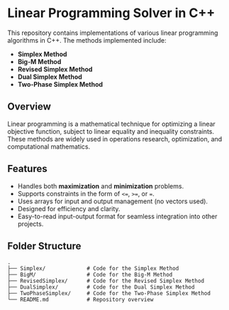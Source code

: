# Linear Programming Solver in C++

This repository contains implementations of various linear programming algorithms in C++. The methods implemented include:

- **Simplex Method**
- **Big-M Method**
- **Revised Simplex Method**
- **Dual Simplex Method**
- **Two-Phase Simplex Method**

## Overview

Linear programming is a mathematical technique for optimizing a linear objective function, subject to linear equality and inequality constraints. These methods are widely used in operations research, optimization, and computational mathematics.

## Features

- Handles both **maximization** and **minimization** problems.
- Supports constraints in the form of `<=`, `>=`, or `=`.
- Uses arrays for input and output management (no vectors used).
- Designed for efficiency and clarity.
- Easy-to-read input-output format for seamless integration into other projects.

## Folder Structure

```plaintext
.
├── Simplex/             # Code for the Simplex Method
├── BigM/                # Code for the Big-M Method
├── RevisedSimplex/      # Code for the Revised Simplex Method
├── DualSimplex/         # Code for the Dual Simplex Method
├── TwoPhaseSimplex/     # Code for the Two-Phase Simplex Method
└── README.md            # Repository overview
